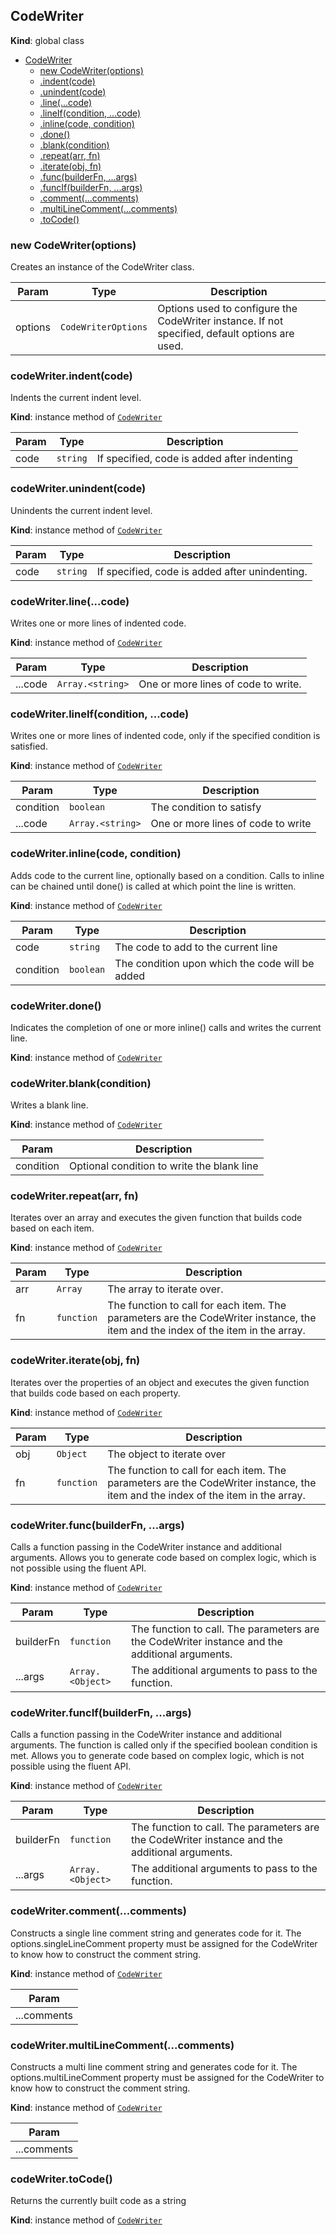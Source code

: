 <a name="CodeWriter"></a>

## CodeWriter
**Kind**: global class  

* [CodeWriter](#CodeWriter)
    * [new CodeWriter(options)](#new_CodeWriter_new)
    * [.indent(code)](#CodeWriter+indent)
    * [.unindent(code)](#CodeWriter+unindent)
    * [.line(...code)](#CodeWriter+line)
    * [.lineIf(condition, ...code)](#CodeWriter+lineIf)
    * [.inline(code, condition)](#CodeWriter+inline)
    * [.done()](#CodeWriter+done)
    * [.blank(condition)](#CodeWriter+blank)
    * [.repeat(arr, fn)](#CodeWriter+repeat)
    * [.iterate(obj, fn)](#CodeWriter+iterate)
    * [.func(builderFn, ...args)](#CodeWriter+func)
    * [.funcIf(builderFn, ...args)](#CodeWriter+funcIf)
    * [.comment(...comments)](#CodeWriter+comment)
    * [.multiLineComment(...comments)](#CodeWriter+multiLineComment)
    * [.toCode()](#CodeWriter+toCode)

<a name="new_CodeWriter_new"></a>

### new CodeWriter(options)
Creates an instance of the CodeWriter class.


| Param | Type | Description |
| --- | --- | --- |
| options | <code>CodeWriterOptions</code> | Options used to configure the CodeWriter instance. If not specified, default options are used. |

<a name="CodeWriter+indent"></a>

### codeWriter.indent(code)
Indents the current indent level.

**Kind**: instance method of [<code>CodeWriter</code>](#CodeWriter)  

| Param | Type | Description |
| --- | --- | --- |
| code | <code>string</code> | If specified, code is added after indenting |

<a name="CodeWriter+unindent"></a>

### codeWriter.unindent(code)
Unindents the current indent level.

**Kind**: instance method of [<code>CodeWriter</code>](#CodeWriter)  

| Param | Type | Description |
| --- | --- | --- |
| code | <code>string</code> | If specified, code is added after unindenting. |

<a name="CodeWriter+line"></a>

### codeWriter.line(...code)
Writes one or more lines of indented code.

**Kind**: instance method of [<code>CodeWriter</code>](#CodeWriter)  

| Param | Type | Description |
| --- | --- | --- |
| ...code | <code>Array.&lt;string&gt;</code> | One or more lines of code to write. |

<a name="CodeWriter+lineIf"></a>

### codeWriter.lineIf(condition, ...code)
Writes one or more lines of indented code, only if the specified condition is satisfied.

**Kind**: instance method of [<code>CodeWriter</code>](#CodeWriter)  

| Param | Type | Description |
| --- | --- | --- |
| condition | <code>boolean</code> | The condition to satisfy |
| ...code | <code>Array.&lt;string&gt;</code> | One or more lines of code to write |

<a name="CodeWriter+inline"></a>

### codeWriter.inline(code, condition)
Adds code to the current line, optionally based on a condition.Calls to inline can be chained until done() is called at which point the line is written.

**Kind**: instance method of [<code>CodeWriter</code>](#CodeWriter)  

| Param | Type | Description |
| --- | --- | --- |
| code | <code>string</code> | The code to add to the current line |
| condition | <code>boolean</code> | The condition upon which the code will be added |

<a name="CodeWriter+done"></a>

### codeWriter.done()
Indicates the completion of one or more inline() calls and writes the current line.

**Kind**: instance method of [<code>CodeWriter</code>](#CodeWriter)  
<a name="CodeWriter+blank"></a>

### codeWriter.blank(condition)
Writes a blank line.

**Kind**: instance method of [<code>CodeWriter</code>](#CodeWriter)  

| Param | Description |
| --- | --- |
| condition | Optional condition to write the blank line |

<a name="CodeWriter+repeat"></a>

### codeWriter.repeat(arr, fn)
Iterates over an array and executes the given function that builds code based on each item.

**Kind**: instance method of [<code>CodeWriter</code>](#CodeWriter)  

| Param | Type | Description |
| --- | --- | --- |
| arr | <code>Array</code> | The array to iterate over. |
| fn | <code>function</code> | The function to call for each item. The parameters are the CodeWriter instance, the item and the index of the item in the array. |

<a name="CodeWriter+iterate"></a>

### codeWriter.iterate(obj, fn)
Iterates over the properties of an object and executes the given function that builds codebased on each property.

**Kind**: instance method of [<code>CodeWriter</code>](#CodeWriter)  

| Param | Type | Description |
| --- | --- | --- |
| obj | <code>Object</code> | The object to iterate over |
| fn | <code>function</code> | The function to call for each item. The parameters are the CodeWriter instance, the item and the index of the item in the array. |

<a name="CodeWriter+func"></a>

### codeWriter.func(builderFn, ...args)
Calls a function passing in the CodeWriter instance and additional arguments.Allows you to generate code based on complex logic, which is not possible using the fluent API.

**Kind**: instance method of [<code>CodeWriter</code>](#CodeWriter)  

| Param | Type | Description |
| --- | --- | --- |
| builderFn | <code>function</code> | The function to call. The parameters are the CodeWriter instance and the additional arguments. |
| ...args | <code>Array.&lt;Object&gt;</code> | The additional arguments to pass to the function. |

<a name="CodeWriter+funcIf"></a>

### codeWriter.funcIf(builderFn, ...args)
Calls a function passing in the CodeWriter instance and additional arguments. The function iscalled only if the specified boolean condition is met.Allows you to generate code based on complex logic, which is not possible using the fluent API.

**Kind**: instance method of [<code>CodeWriter</code>](#CodeWriter)  

| Param | Type | Description |
| --- | --- | --- |
| builderFn | <code>function</code> | The function to call. The parameters are the CodeWriter instance and the additional arguments. |
| ...args | <code>Array.&lt;Object&gt;</code> | The additional arguments to pass to the function. |

<a name="CodeWriter+comment"></a>

### codeWriter.comment(...comments)
Constructs a single line comment string and generates code for it.The options.singleLineComment property must be assigned for the CodeWriter to know how toconstruct the comment string.

**Kind**: instance method of [<code>CodeWriter</code>](#CodeWriter)  

| Param |
| --- |
| ...comments | 

<a name="CodeWriter+multiLineComment"></a>

### codeWriter.multiLineComment(...comments)
Constructs a multi line comment string and generates code for it.The options.multiLineComment property must be assigned for the CodeWriter to know how toconstruct the comment string.

**Kind**: instance method of [<code>CodeWriter</code>](#CodeWriter)  

| Param |
| --- |
| ...comments | 

<a name="CodeWriter+toCode"></a>

### codeWriter.toCode()
Returns the currently built code as a string

**Kind**: instance method of [<code>CodeWriter</code>](#CodeWriter)  
